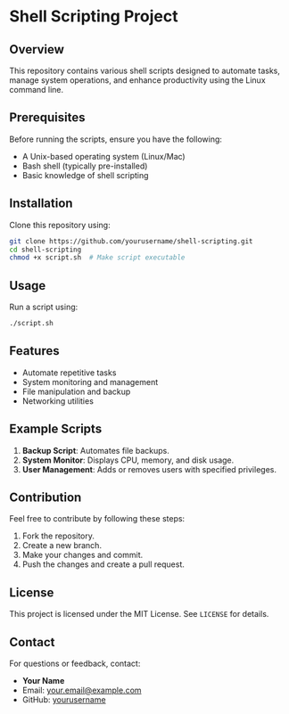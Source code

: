 # Shell Scripting Project

## Overview
This repository contains various shell scripts designed to automate tasks, manage system operations, and enhance productivity using the Linux command line.

## Prerequisites
Before running the scripts, ensure you have the following:
- A Unix-based operating system (Linux/Mac)
- Bash shell (typically pre-installed)
- Basic knowledge of shell scripting

## Installation
Clone this repository using:
```sh
git clone https://github.com/yourusername/shell-scripting.git
cd shell-scripting
chmod +x script.sh  # Make script executable
```

## Usage
Run a script using:
```sh
./script.sh
```

## Features
- Automate repetitive tasks
- System monitoring and management
- File manipulation and backup
- Networking utilities

## Example Scripts
1. **Backup Script**: Automates file backups.
2. **System Monitor**: Displays CPU, memory, and disk usage.
3. **User Management**: Adds or removes users with specified privileges.

## Contribution
Feel free to contribute by following these steps:
1. Fork the repository.
2. Create a new branch.
3. Make your changes and commit.
4. Push the changes and create a pull request.

## License
This project is licensed under the MIT License. See `LICENSE` for details.

## Contact
For questions or feedback, contact:
- **Your Name**
- Email: your.email@example.com
- GitHub: [yourusername](https://github.com/yourusername)

